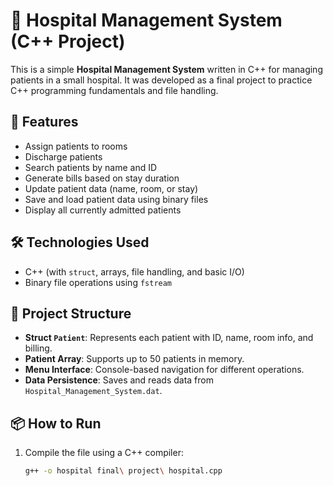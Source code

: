 # 🏥 Hospital Management System (C++ Project)

This is a simple **Hospital Management System** written in C++ for managing patients in a small hospital. It was developed as a final project to practice C++ programming fundamentals and file handling.

## 📌 Features

- Assign patients to rooms
- Discharge patients
- Search patients by name and ID
- Generate bills based on stay duration
- Update patient data (name, room, or stay)
- Save and load patient data using binary files
- Display all currently admitted patients

## 🛠️ Technologies Used

- C++ (with `struct`, arrays, file handling, and basic I/O)
- Binary file operations using `fstream`

## 🧩 Project Structure

- **Struct `Patient`**: Represents each patient with ID, name, room info, and billing.
- **Patient Array**: Supports up to 50 patients in memory.
- **Menu Interface**: Console-based navigation for different operations.
- **Data Persistence**: Saves and reads data from `Hospital_Management_System.dat`.

## 📦 How to Run

1. Compile the file using a C++ compiler:
   ```bash
   g++ -o hospital final\ project\ hospital.cpp

